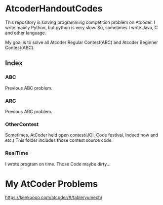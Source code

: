 # AtcoderHandoutCodes
This repository is solving programming competition problem on Atcoder.
I write mainly Python, but python is very slow.
So, sometimes I write Java, C and other language.

My goal is to solve all Atcoder Regular Contest(ARC) and Atcoder Beginner Contest(ABC).

## Index
### ABC
Previous ABC problem.

### ARC
Previous ARC problem.

### OtherContest
Sometimes, AtCoder held open contest(JOI, Code festival, Indeed now and etc.)
This folder includes those contest source code.

### RealTime
I wrote program on time.
Those Code maybe dirty...

# My AtCoder Problems

https://kenkoooo.com/atcoder/#/table/yumechi

